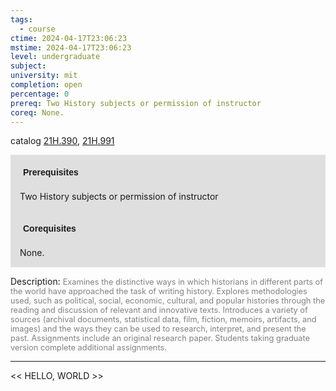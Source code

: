 ```yaml
---
tags:
  - course
ctime: 2024-04-17T23:06:23
mstime: 2024-04-17T23:06:23
level: undergraduate
subject: 
university: mit
completion: open
percentage: 0
prereq: Two History subjects or permission of instructor
coreq: None.
---
```


catalog [21H.390](http://student.mit.edu/catalog/m21Hb.html#21H.390), [21H.991](http://student.mit.edu/catalog/m21Hb.html#21H.991)

<span style="display: block; padding: 15px; background-color: rgb(100, 100, 100, 0.2);"><font id="m_prereq2381_0" style="display: block; font-family: Arial, sans-serif; font-weight: bold; padding: 5px">Prerequisites</font><br><span id="prereq2381_0">Two History subjects or permission of instructor</span></span>
<span style="display: block; padding: 15px; background-color: rgb(100, 100, 100, 0.2);"><font id="m_coreq2381_0" style="display: block; font-family: Arial, sans-serif; font-weight: bold; padding: 5px">Corequisites</font><br><span id="coreq2381_0">None.</span></span>

<font style="">Description:</font>
<font style="color: grey; font-size: 0.8rem;">Examines the distinctive ways in which historians in different parts of the world have approached the task of writing history. Explores methodologies used, such as political, social, economic, cultural, and popular histories through the reading and discussion of relevant and innovative texts. Introduces a variety of sources (archival documents, statistical data, film, fiction, memoirs, artifacts, and images) and the ways they can be used to research, interpret, and present the past. Assignments include an original research paper. Students taking graduate version complete additional assignments.</font>



---

<< HELLO, WORLD >>
